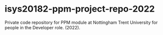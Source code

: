 # isys20182-ppm-project-repo-2022
Private code repository for PPM module at Nottingham Trent University for people in the Developer role. (2022).
